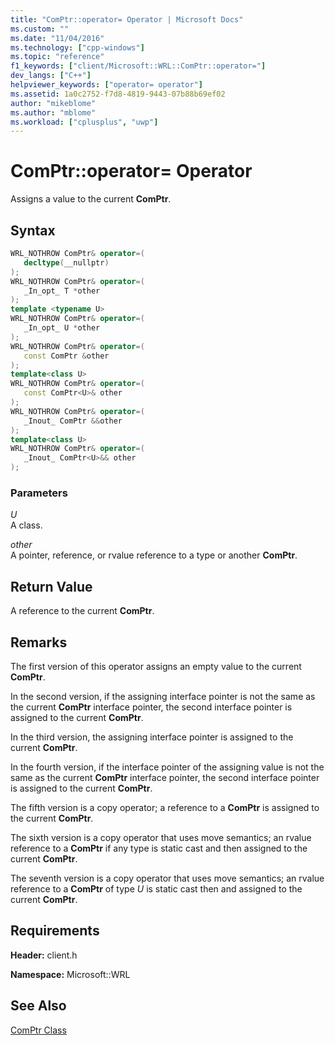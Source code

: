 ```yaml
---
title: "ComPtr::operator= Operator | Microsoft Docs"
ms.custom: ""
ms.date: "11/04/2016"
ms.technology: ["cpp-windows"]
ms.topic: "reference"
f1_keywords: ["client/Microsoft::WRL::ComPtr::operator="]
dev_langs: ["C++"]
helpviewer_keywords: ["operator= operator"]
ms.assetid: 1a0c2752-f7d8-4819-9443-07b88b69ef02
author: "mikeblome"
ms.author: "mblome"
ms.workload: ["cplusplus", "uwp"]
---
```

# ComPtr::operator= Operator

Assigns a value to the current **ComPtr**.

## Syntax

```cpp
WRL_NOTHROW ComPtr& operator=(
   decltype(__nullptr)  
);
WRL_NOTHROW ComPtr& operator=(
   _In_opt_ T *other
);
template <typename U>
WRL_NOTHROW ComPtr& operator=(
   _In_opt_ U *other
);
WRL_NOTHROW ComPtr& operator=(
   const ComPtr &other
);
template<class U>
WRL_NOTHROW ComPtr& operator=(
   const ComPtr<U>& other
);
WRL_NOTHROW ComPtr& operator=(
   _Inout_ ComPtr &&other
);
template<class U>
WRL_NOTHROW ComPtr& operator=(
   _Inout_ ComPtr<U>&& other
);
```

### Parameters

*U*  
A class.

*other*  
A pointer, reference, or rvalue reference to a type or another **ComPtr**.

## Return Value

A reference to the current **ComPtr**.

## Remarks

The first version of this operator assigns an empty value to the current **ComPtr**.

In the second version, if the assigning interface pointer is not the same as the current **ComPtr** interface pointer, the second interface pointer is assigned to the current **ComPtr**.

In the third version, the assigning interface pointer is assigned to the current **ComPtr**.

In the fourth version, if the interface pointer of the assigning value is not the same as the current **ComPtr** interface pointer, the second interface pointer is assigned to the current **ComPtr**.

The fifth version is a copy operator; a reference to a **ComPtr** is assigned to the current **ComPtr**.

The sixth version is a copy operator that uses move semantics; an rvalue reference to a **ComPtr** if any type is static cast and then assigned to the current **ComPtr**.

The seventh version is a copy operator that uses move semantics; an rvalue reference to a **ComPtr** of type *U* is static cast then and assigned to the current **ComPtr**.

## Requirements

**Header:** client.h

**Namespace:** Microsoft::WRL

## See Also

[ComPtr Class](../windows/comptr-class.md)